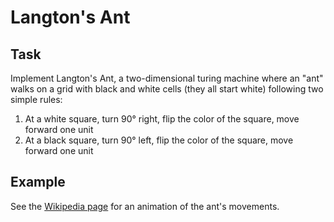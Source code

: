 # Langton's Ant

## Task

Implement Langton's Ant, a two-dimensional turing machine where an "ant" walks on a grid with black and white cells (they all start white) following two simple rules:

1. At a white square, turn 90° right, flip the color of the square, move forward one unit
2. At a black square, turn 90° left, flip the color of the square, move forward one unit

## Example

See the [Wikipedia page](https://en.wikipedia.org/wiki/Langton's_ant) for an animation of the ant's movements.


